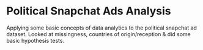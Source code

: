# Political Snapchat Ads Analysis
Applying some basic concepts of data analytics to the political snapchat ad dataset. Looked at missingness, countries of origin/reception & did some basic hypothesis tests.
